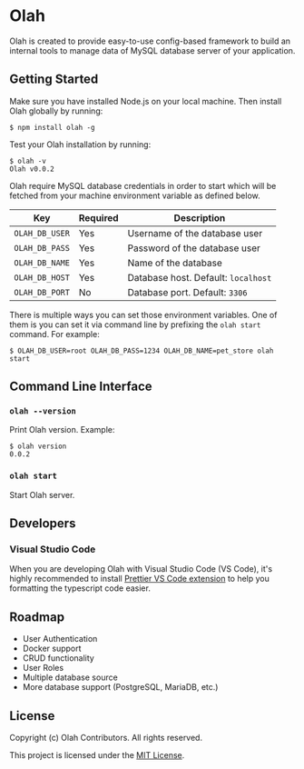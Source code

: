 # Olah

Olah is created to provide easy-to-use config-based framework to build an internal tools to manage data of MySQL database server of your application.

## Getting Started

Make sure you have installed Node.js on your local machine. Then install Olah globally by running:

```
$ npm install olah -g
```

Test your Olah installation by running:

```
$ olah -v
Olah v0.0.2
```

Olah require MySQL database credentials in order to start which will be fetched from your machine environment variable as defined below.

| Key            | Required | Description                         |
| -------------- | -------- | ----------------------------------- |
| `OLAH_DB_USER` | Yes      | Username of the database user       |
| `OLAH_DB_PASS` | Yes      | Password of the database user       |
| `OLAH_DB_NAME` | Yes      | Name of the database                |
| `OLAH_DB_HOST` | Yes      | Database host. Default: `localhost` |
| `OLAH_DB_PORT` | No       | Database port. Default: `3306`      |

There is multiple ways you can set those environment variables. One of them is you can set it via command line by prefixing the `olah start` command. For example:

```
$ OLAH_DB_USER=root OLAH_DB_PASS=1234 OLAH_DB_NAME=pet_store olah start
```

## Command Line Interface

### `olah --version`

Print Olah version. Example:

```
$ olah version
0.0.2
```

### `olah start`

Start Olah server.

## Developers

### Visual Studio Code

When you are developing Olah with Visual Studio Code (VS Code), it's highly recommended to install [Prettier VS Code extension](https://marketplace.visualstudio.com/items?itemName=esbenp.prettier-vscode) to help you formatting the typescript code easier.

## Roadmap

- User Authentication
- Docker support
- CRUD functionality
- User Roles
- Multiple database source
- More database support (PostgreSQL, MariaDB, etc.)

## License

Copyright (c) Olah Contributors. All rights reserved.

This project is licensed under the [MIT License](LICENSE).
